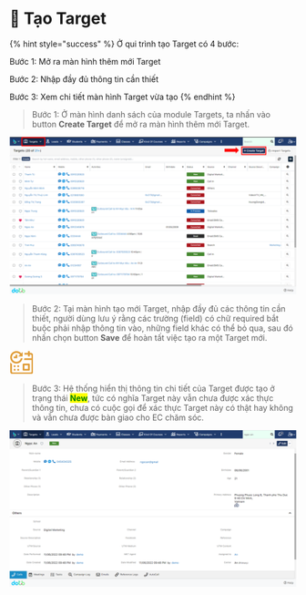 # 🎯 Tạo Target

{% hint style="success" %}
Ở qui trình tạo Target có 4 bước:

Bước 1: Mở ra màn hình thêm mới Target

Bước 2: Nhập đầy đủ thông tin cần thiết

Bước 3: Xem chi tiết màn hình Target vừa tạo
{% endhint %}

> Bước 1: Ở màn hình danh sách của module Targets, ta nhấn vào button **Create Target** để mở ra màn hình thêm mới Target.

![Màn hình danh sách của module Targets](<../../.gitbook/assets/image (118) (1).png>)

> Bước 2: Tại màn hình tạo mới Target, nhập đầy đủ các thông tin cần thiết, người dùng lưu ý rằng các trường (field) có chữ required bắt buộc phải nhập thông tin vào, những field khác có thể bỏ qua, sau đó nhấn chọn button **Save** để hoàn tất việc tạo ra một Target mới.

![Màn hình tạo mới Target](<../../.gitbook/assets/image (107) (1) (1).png>)

> Bước 3: Hệ thống hiển thị thông tin chi tiết của Target được tạo ở trạng thái <mark style="color:green;">**New**</mark>, tức có nghĩa Target này vẫn chưa được xác thực thông tin, chưa có cuộc gọi để xác thực Target này có thật hay không và vẫn chưa được bàn giao cho EC chăm sóc.

![Chi tiết màn hình Target vừa mới được tạo](<../../.gitbook/assets/image (119) (1).png>)

